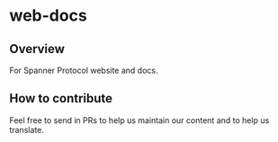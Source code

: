 # web-docs

## Overview
For Spanner Protocol website and docs.

## How to contribute
Feel free to send in PRs to help us maintain our content and to help us translate.
